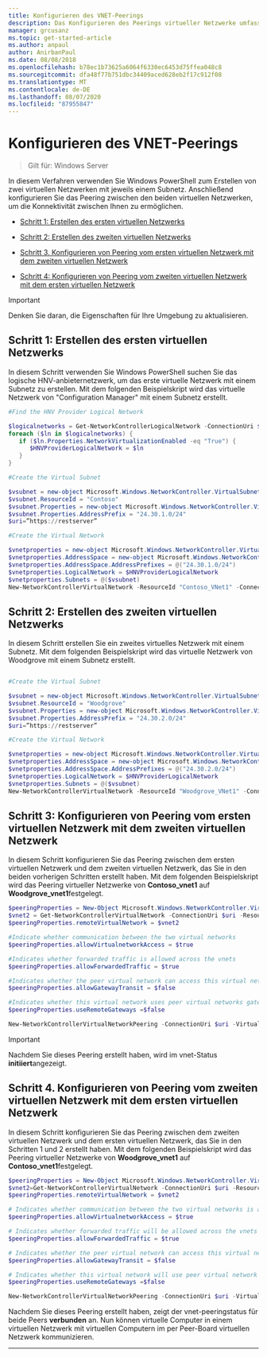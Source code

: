 ```yaml
---
title: Konfigurieren des VNET-Peerings
description: Das Konfigurieren des Peerings virtueller Netzwerke umfasst das Erstellen von zwei virtuellen Netzwerken mit Peering.
manager: grcusanz
ms.topic: get-started-article
ms.author: anpaul
author: AnirbanPaul
ms.date: 08/08/2018
ms.openlocfilehash: b78ec1b73625a6064f6330ec6453d75ffea048c8
ms.sourcegitcommit: dfa48f77b751dbc34409aced628eb2f17c912f08
ms.translationtype: MT
ms.contentlocale: de-DE
ms.lasthandoff: 08/07/2020
ms.locfileid: "87955847"
---
```

# <a name="configure-virtual-network-peering"></a>Konfigurieren des VNET-Peerings

>Gilt für: Windows Server

In diesem Verfahren verwenden Sie Windows PowerShell zum Erstellen von zwei virtuellen Netzwerken mit jeweils einem Subnetz. Anschließend konfigurieren Sie das Peering zwischen den beiden virtuellen Netzwerken, um die Konnektivität zwischen Ihnen zu ermöglichen.

- [Schritt 1: Erstellen des ersten virtuellen Netzwerks](#step-1-create-the-first-virtual-network)

- [Schritt 2: Erstellen des zweiten virtuellen Netzwerks](#step-2-create-the-second-virtual-network)

- [Schritt 3. Konfigurieren von Peering vom ersten virtuellen Netzwerk mit dem zweiten virtuellen Netzwerk](#step-3-configure-peering-from-the-first-virtual-network-to-the-second-virtual-network)

- [Schritt 4: Konfigurieren von Peering vom zweiten virtuellen Netzwerk mit dem ersten virtuellen Netzwerk](#step-4-configure-peering-from-the-second-virtual-network-to-the-first-virtual-network)


>[!IMPORTANT]
>Denken Sie daran, die Eigenschaften für Ihre Umgebung zu aktualisieren.

## <a name="step-1-create-the-first-virtual-network"></a>Schritt 1: Erstellen des ersten virtuellen Netzwerks

In diesem Schritt verwenden Sie Windows PowerShell suchen Sie das logische HNV-anbieternetzwerk, um das erste virtuelle Netzwerk mit einem Subnetz zu erstellen. Mit dem folgenden Beispielskript wird das virtuelle Netzwerk von "Configuration Manager" mit einem Subnetz erstellt.

``` PowerShell
#Find the HNV Provider Logical Network

$logicalnetworks = Get-NetworkControllerLogicalNetwork -ConnectionUri $uri
foreach ($ln in $logicalnetworks) {
   if ($ln.Properties.NetworkVirtualizationEnabled -eq "True") {
      $HNVProviderLogicalNetwork = $ln
   }
}

#Create the Virtual Subnet

$vsubnet = new-object Microsoft.Windows.NetworkController.VirtualSubnet
$vsubnet.ResourceId = "Contoso"
$vsubnet.Properties = new-object Microsoft.Windows.NetworkController.VirtualSubnetProperties
$vsubnet.Properties.AddressPrefix = "24.30.1.0/24"
$uri=”https://restserver”

#Create the Virtual Network

$vnetproperties = new-object Microsoft.Windows.NetworkController.VirtualNetworkProperties
$vnetproperties.AddressSpace = new-object Microsoft.Windows.NetworkController.AddressSpace
$vnetproperties.AddressSpace.AddressPrefixes = @("24.30.1.0/24")
$vnetproperties.LogicalNetwork = $HNVProviderLogicalNetwork
$vnetproperties.Subnets = @($vsubnet)
New-NetworkControllerVirtualNetwork -ResourceId "Contoso_VNet1" -ConnectionUri $uri -Properties $vnetproperties
```

## <a name="step-2-create-the-second-virtual-network"></a>Schritt 2: Erstellen des zweiten virtuellen Netzwerks

In diesem Schritt erstellen Sie ein zweites virtuelles Netzwerk mit einem Subnetz. Mit dem folgenden Beispielskript wird das virtuelle Netzwerk von Woodgrove mit einem Subnetz erstellt.

``` PowerShell

#Create the Virtual Subnet

$vsubnet = new-object Microsoft.Windows.NetworkController.VirtualSubnet
$vsubnet.ResourceId = "Woodgrove"
$vsubnet.Properties = new-object Microsoft.Windows.NetworkController.VirtualSubnetProperties
$vsubnet.Properties.AddressPrefix = "24.30.2.0/24"
$uri=”https://restserver”

#Create the Virtual Network

$vnetproperties = new-object Microsoft.Windows.NetworkController.VirtualNetworkProperties
$vnetproperties.AddressSpace = new-object Microsoft.Windows.NetworkController.AddressSpace
$vnetproperties.AddressSpace.AddressPrefixes = @("24.30.2.0/24")
$vnetproperties.LogicalNetwork = $HNVProviderLogicalNetwork
$vnetproperties.Subnets = @($vsubnet)
New-NetworkControllerVirtualNetwork -ResourceId "Woodgrove_VNet1" -ConnectionUri $uri -Properties $vnetproperties
```

## <a name="step-3-configure-peering-from-the-first-virtual-network-to-the-second-virtual-network"></a>Schritt 3: Konfigurieren von Peering vom ersten virtuellen Netzwerk mit dem zweiten virtuellen Netzwerk

In diesem Schritt konfigurieren Sie das Peering zwischen dem ersten virtuellen Netzwerk und dem zweiten virtuellen Netzwerk, das Sie in den beiden vorherigen Schritten erstellt haben. Mit dem folgenden Beispielskript wird das Peering virtueller Netzwerke von **Contoso_vnet1** auf **Woodgrove_vnet1**festgelegt.

```PowerShell
$peeringProperties = New-Object Microsoft.Windows.NetworkController.VirtualNetworkPeeringProperties
$vnet2 = Get-NetworkControllerVirtualNetwork -ConnectionUri $uri -ResourceId "Woodgrove_VNet1"
$peeringProperties.remoteVirtualNetwork = $vnet2

#Indicate whether communication between the two virtual networks
$peeringProperties.allowVirtualnetworkAccess = $true

#Indicates whether forwarded traffic is allowed across the vnets
$peeringProperties.allowForwardedTraffic = $true

#Indicates whether the peer virtual network can access this virtual networks gateway
$peeringProperties.allowGatewayTransit = $false

#Indicates whether this virtual network uses peer virtual networks gateway
$peeringProperties.useRemoteGateways =$false

New-NetworkControllerVirtualNetworkPeering -ConnectionUri $uri -VirtualNetworkId “Contoso_vnet1” -ResourceId “ContosotoWoodgrove” -Properties $peeringProperties

```

>[!IMPORTANT]
>Nachdem Sie dieses Peering erstellt haben, wird im vnet-Status **initiiert**angezeigt.

## <a name="step-4-configure-peering-from-the-second-virtual-network-to-the-first-virtual-network"></a>Schritt 4. Konfigurieren von Peering vom zweiten virtuellen Netzwerk mit dem ersten virtuellen Netzwerk

In diesem Schritt konfigurieren Sie das Peering zwischen dem zweiten virtuellen Netzwerk und dem ersten virtuellen Netzwerk, das Sie in den Schritten 1 und 2 erstellt haben. Mit dem folgenden Beispielskript wird das Peering virtueller Netzwerke von **Woodgrove_vnet1** auf **Contoso_vnet1**festgelegt.

```PowerShell
$peeringProperties = New-Object Microsoft.Windows.NetworkController.VirtualNetworkPeeringProperties
$vnet2=Get-NetworkControllerVirtualNetwork -ConnectionUri $uri -ResourceId "Contoso_VNet1"
$peeringProperties.remoteVirtualNetwork = $vnet2

# Indicates whether communication between the two virtual networks is allowed
$peeringProperties.allowVirtualnetworkAccess = $true

# Indicates whether forwarded traffic will be allowed across the vnets
$peeringProperties.allowForwardedTraffic = $true

# Indicates whether the peer virtual network can access this virtual network's gateway
$peeringProperties.allowGatewayTransit = $false

# Indicates whether this virtual network will use peer virtual network's gateway
$peeringProperties.useRemoteGateways =$false

New-NetworkControllerVirtualNetworkPeering -ConnectionUri $uri -VirtualNetworkId “Woodgrove_vnet1” -ResourceId “WoodgrovetoContoso” -Properties $peeringProperties

```

Nachdem Sie dieses Peering erstellt haben, zeigt der vnet-peeringstatus für beide Peers **verbunden** an. Nun können virtuelle Computer in einem virtuellen Netzwerk mit virtuellen Computern im per Peer-Board virtuellen Netzwerk kommunizieren.

---